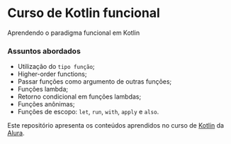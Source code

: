 # Curso de Kotlin funcional

Aprendendo o paradigma funcional em Kotlin

### Assuntos abordados
- Utilização do ``tipo função``;
- Higher-order functions;
- Passar funções como argumento de outras funções;
- Funções lambda;
- Retorno condicional em funções lambdas;
- Funções anônimas;
- Funções de escopo: ``let``, ``run``, ``with``, ``apply`` e ``also``.

Este repositório apresenta os conteúdos aprendidos no curso de [Kotlin](https://cursos.alura.com.br/course/kotlin-recursos-do-paradigma-funcional) da [Alura](https://www.alura.com.br/).
